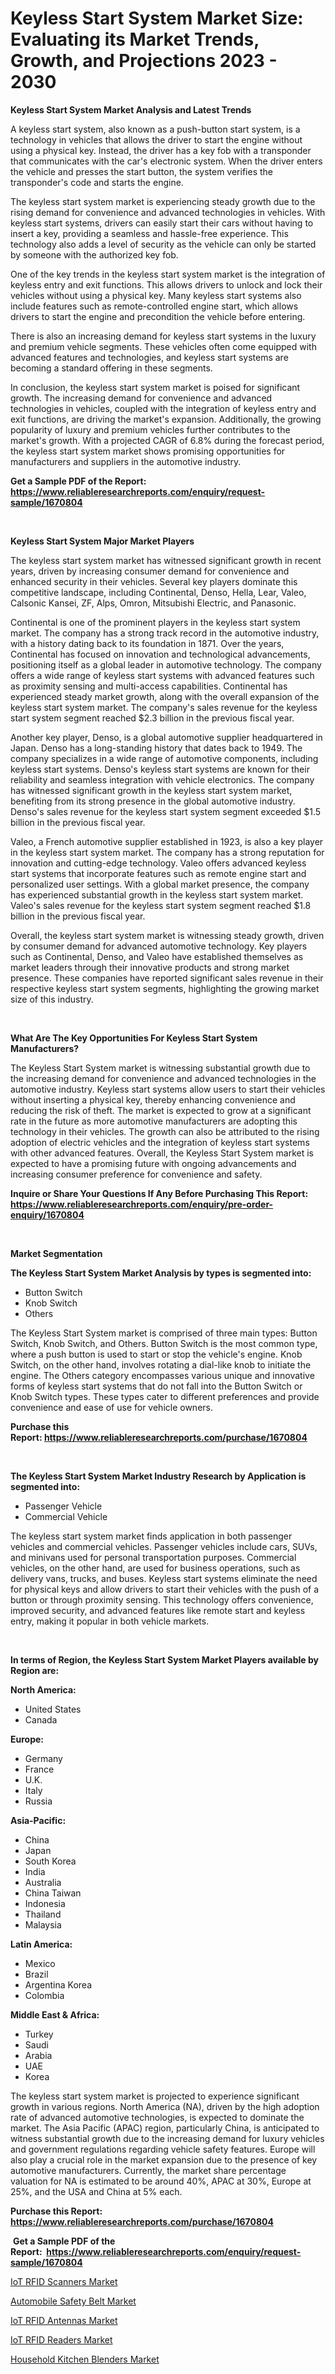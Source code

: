 <p><h1>Keyless Start System Market Size: Evaluating its Market Trends, Growth, and Projections 2023 - 2030</h1></p><p><strong>Keyless Start System Market Analysis and Latest Trends</strong></p>
<p><p>A keyless start system, also known as a push-button start system, is a technology in vehicles that allows the driver to start the engine without using a physical key. Instead, the driver has a key fob with a transponder that communicates with the car's electronic system. When the driver enters the vehicle and presses the start button, the system verifies the transponder's code and starts the engine.</p><p>The keyless start system market is experiencing steady growth due to the rising demand for convenience and advanced technologies in vehicles. With keyless start systems, drivers can easily start their cars without having to insert a key, providing a seamless and hassle-free experience. This technology also adds a level of security as the vehicle can only be started by someone with the authorized key fob.</p><p>One of the key trends in the keyless start system market is the integration of keyless entry and exit functions. This allows drivers to unlock and lock their vehicles without using a physical key. Many keyless start systems also include features such as remote-controlled engine start, which allows drivers to start the engine and precondition the vehicle before entering.</p><p>There is also an increasing demand for keyless start systems in the luxury and premium vehicle segments. These vehicles often come equipped with advanced features and technologies, and keyless start systems are becoming a standard offering in these segments.</p><p>In conclusion, the keyless start system market is poised for significant growth. The increasing demand for convenience and advanced technologies in vehicles, coupled with the integration of keyless entry and exit functions, are driving the market's expansion. Additionally, the growing popularity of luxury and premium vehicles further contributes to the market's growth. With a projected CAGR of 6.8% during the forecast period, the keyless start system market shows promising opportunities for manufacturers and suppliers in the automotive industry.</p></p>
<p><strong>Get a Sample PDF of the Report:&nbsp; <a href="https://www.reliableresearchreports.com/enquiry/request-sample/1670804">https://www.reliableresearchreports.com/enquiry/request-sample/1670804</a></strong></p>
<p>&nbsp;</p>
<p><strong>Keyless Start System Major Market Players</strong></p>
<p><p>The keyless start system market has witnessed significant growth in recent years, driven by increasing consumer demand for convenience and enhanced security in their vehicles. Several key players dominate this competitive landscape, including Continental, Denso, Hella, Lear, Valeo, Calsonic Kansei, ZF, Alps, Omron, Mitsubishi Electric, and Panasonic.</p><p>Continental is one of the prominent players in the keyless start system market. The company has a strong track record in the automotive industry, with a history dating back to its foundation in 1871. Over the years, Continental has focused on innovation and technological advancements, positioning itself as a global leader in automotive technology. The company offers a wide range of keyless start systems with advanced features such as proximity sensing and multi-access capabilities. Continental has experienced steady market growth, along with the overall expansion of the keyless start system market. The company's sales revenue for the keyless start system segment reached $2.3 billion in the previous fiscal year.</p><p>Another key player, Denso, is a global automotive supplier headquartered in Japan. Denso has a long-standing history that dates back to 1949. The company specializes in a wide range of automotive components, including keyless start systems. Denso's keyless start systems are known for their reliability and seamless integration with vehicle electronics. The company has witnessed significant growth in the keyless start system market, benefiting from its strong presence in the global automotive industry. Denso's sales revenue for the keyless start system segment exceeded $1.5 billion in the previous fiscal year.</p><p>Valeo, a French automotive supplier established in 1923, is also a key player in the keyless start system market. The company has a strong reputation for innovation and cutting-edge technology. Valeo offers advanced keyless start systems that incorporate features such as remote engine start and personalized user settings. With a global market presence, the company has experienced substantial growth in the keyless start system market. Valeo's sales revenue for the keyless start system segment reached $1.8 billion in the previous fiscal year.</p><p>Overall, the keyless start system market is witnessing steady growth, driven by consumer demand for advanced automotive technology. Key players such as Continental, Denso, and Valeo have established themselves as market leaders through their innovative products and strong market presence. These companies have reported significant sales revenue in their respective keyless start system segments, highlighting the growing market size of this industry.</p></p>
<p>&nbsp;</p>
<p><strong>What Are The Key Opportunities For Keyless Start System Manufacturers?</strong></p>
<p><p>The Keyless Start System market is witnessing substantial growth due to the increasing demand for convenience and advanced technologies in the automotive industry. Keyless start systems allow users to start their vehicles without inserting a physical key, thereby enhancing convenience and reducing the risk of theft. The market is expected to grow at a significant rate in the future as more automotive manufacturers are adopting this technology in their vehicles. The growth can also be attributed to the rising adoption of electric vehicles and the integration of keyless start systems with other advanced features. Overall, the Keyless Start System market is expected to have a promising future with ongoing advancements and increasing consumer preference for convenience and safety.</p></p>
<p><strong>Inquire or Share Your Questions If Any Before Purchasing This Report: <a href="https://www.reliableresearchreports.com/enquiry/pre-order-enquiry/1670804">https://www.reliableresearchreports.com/enquiry/pre-order-enquiry/1670804</a></strong></p>
<p>&nbsp;</p>
<p><strong>Market Segmentation</strong></p>
<p><strong>The Keyless Start System Market Analysis by types is segmented into:</strong></p>
<p><ul><li>Button Switch</li><li>Knob Switch</li><li>Others</li></ul></p>
<p><p>The Keyless Start System market is comprised of three main types: Button Switch, Knob Switch, and Others. Button Switch is the most common type, where a push button is used to start or stop the vehicle's engine. Knob Switch, on the other hand, involves rotating a dial-like knob to initiate the engine. The Others category encompasses various unique and innovative forms of keyless start systems that do not fall into the Button Switch or Knob Switch types. These types cater to different preferences and provide convenience and ease of use for vehicle owners.</p></p>
<p><strong>Purchase this Report:&nbsp;<a href="https://www.reliableresearchreports.com/purchase/1670804">https://www.reliableresearchreports.com/purchase/1670804</a></strong></p>
<p>&nbsp;</p>
<p><strong>The Keyless Start System Market Industry Research by Application is segmented into:</strong></p>
<p><ul><li>Passenger Vehicle</li><li>Commercial Vehicle</li></ul></p>
<p><p>The keyless start system market finds application in both passenger vehicles and commercial vehicles. Passenger vehicles include cars, SUVs, and minivans used for personal transportation purposes. Commercial vehicles, on the other hand, are used for business operations, such as delivery vans, trucks, and buses. Keyless start systems eliminate the need for physical keys and allow drivers to start their vehicles with the push of a button or through proximity sensing. This technology offers convenience, improved security, and advanced features like remote start and keyless entry, making it popular in both vehicle markets.</p></p>
<p>&nbsp;</p>
<p><strong>In terms of Region, the Keyless Start System Market Players available by Region are:</strong></p>
<p>
    <p> <strong> North America: </strong>
        <ul>
            <li>United States</li>
            <li>Canada</li>
        </ul>
        </p> 
    <p> <strong> Europe: </strong>
        <ul>
            <li>Germany</li>
            <li>France</li>
            <li>U.K.</li>
            <li>Italy</li>
            <li>Russia</li>
        </ul>
        </p> 
    <p> <strong> Asia-Pacific: </strong>
        <ul>
            <li>China</li>
            <li>Japan</li>
            <li>South Korea</li>
            <li>India</li>
            <li>Australia</li>
            <li>China Taiwan</li>
            <li>Indonesia</li>
            <li>Thailand</li>
            <li>Malaysia</li>
        </ul>
        </p> 
    <p> <strong> Latin America: </strong>
        <ul>
            <li>Mexico</li>
            <li>Brazil</li>
            <li>Argentina Korea</li>
            <li>Colombia</li>
        </ul>
        </p> 
    <p> <strong> Middle East & Africa: </strong>
        <ul>
            <li>Turkey</li>
            <li>Saudi</li>
            <li>Arabia</li>
            <li>UAE</li>
            <li>Korea</li>
        </ul>
    </p>
    </p>
<p><p>The keyless start system market is projected to experience significant growth in various regions. North America (NA), driven by the high adoption rate of advanced automotive technologies, is expected to dominate the market. The Asia Pacific (APAC) region, particularly China, is anticipated to witness substantial growth due to the increasing demand for luxury vehicles and government regulations regarding vehicle safety features. Europe will also play a crucial role in the market expansion due to the presence of key automotive manufacturers. Currently, the market share percentage valuation for NA is estimated to be around 40%, APAC at 30%, Europe at 25%, and the USA and China at 5% each.</p></p>
<p><strong>Purchase this Report: <a href="https://www.reliableresearchreports.com/purchase/1670804">https://www.reliableresearchreports.com/purchase/1670804</a></strong></p>
<p>&nbsp;<strong>Get a Sample PDF of the Report:&nbsp;&nbsp;<a href="https://www.reliableresearchreports.com/enquiry/request-sample/1670804">https://www.reliableresearchreports.com/enquiry/request-sample/1670804</a></strong></p>
<p><strong></strong></p>
<p><p><a href="https://www.linkedin.com/pulse/iot-rfid-scanners-market-research-report-provides-thorough/">IoT RFID Scanners Market</a></p><p><a href="https://medium.com/@twilabailey2000/decoding-automobile-safety-belt-market-metrics-market-share-trends-and-growth-patterns-a6c71bbf0dac">Automobile Safety Belt Market</a></p><p><a href="https://www.linkedin.com/pulse/iot-rfid-antennas-market-research-report-provides-thorough/">IoT RFID Antennas Market</a></p><p><a href="https://www.linkedin.com/pulse/iot-rfid-readers-market-size-growth-forecast-from-2023-2030/">IoT RFID Readers Market</a></p><p><a href="https://medium.com/@orphabrakus2023/household-kitchen-blenders-market-analysis-and-sze-forecasted-for-period-from-2023-to-2030-9b019bf6b606">Household Kitchen Blenders Market</a></p></p>